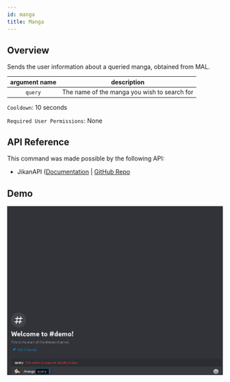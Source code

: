 ```yaml
---
id: manga
title: Manga
---
```


## Overview

Sends the user information about a queried manga, obtained from MAL.

| argument name |                 description                  |
| :-----------: | :------------------------------------------: |
|    `query`    | The name of the manga you wish to search for |

`Cooldown`: 10 seconds

`Required User Permissions`: None

## API Reference

This command was made possible by the following API:

- JikanAPI ([Documentation](https://docs.api.jikan.moe/) | [GitHub Repo](https://github.com/jikan-me/jikan-rest)

## Demo

![Manga Command Demo Gif](../../../public/info/manga.gif)
